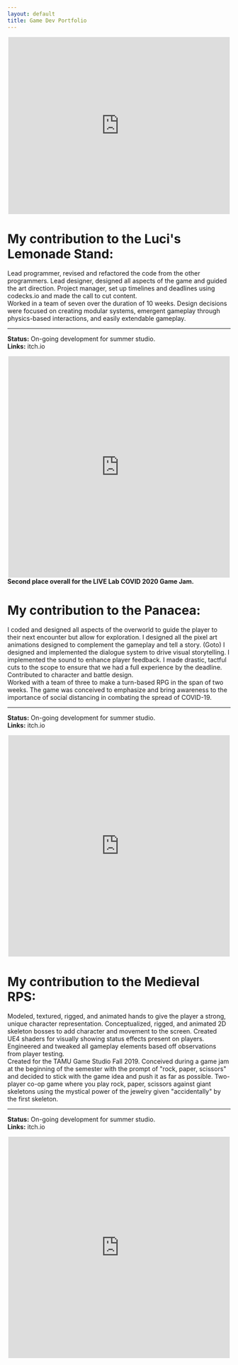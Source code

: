 ```yaml
---
layout: default
title: Game Dev Portfolio
---
```

  <div class="embed-responsive embed-responsive-21by9">
    <iframe id="media-XgL42c2crBM" class="media embed-responsive-item" src="https://www.youtube.com/embed/XgL42c2crBM?width=500=400" title="" width="500" height="400" style="    display: block;
        margin: 0 auto;  max-height: 400px; max-width: 100%; outline: none;" allow="encrypted-media; picture-in-picture" frameborder="0"></iframe>
</div>
<div class="container-fluid">
    <div class="row">
        <div class="col-lg-6 col-md-6 col-sm-12 col-12 column p-4 fade-in-element ">
            <h1> My contribution to the Luci's Lemonade Stand:</h1>
            <p>
            Lead programmer, revised and refactored the code from the other programmers.
            Lead designer, designed all aspects of the game and guided the art direction.
            Project manager, set up timelines and deadlines using codecks.io and made the call to cut content.
<br>
            Worked in a team of seven over the duration of 10 weeks.
            Design decisions were focused on creating modular systems, emergent gameplay through physics-based interactions, and easily extendable gameplay.
            <hr>
            <b>Status:</b>  On-going development for summer studio.
            <br>
            <b>Links:</b> itch.io
            </p>
        </div>
        <div class="col-lg-6 col-md-6 col-sm-12 col-12 column    embed-responsive embed-responsive-1by1">
                <iframe id="media-Y_U_a9qxtlQ" class="media embed-responsive-item" src="https://www.youtube.com/embed/Y_U_a9qxtlQ?width=500=500" title="" width="500" height="500" style="    display: block;
                margin: 0 auto; max-width: 600px; outline: none;" allow="encrypted-media; picture-in-picture" frameborder="0"></iframe>
        </div>
    </div>
    <div class="row ">            
        <div class="col-lg-6 col-md-6 col-sm-12 col-12 column   p-4 fade-in-element ">
       <b> Second place overall for the LIVE Lab COVID 2020 Game Jam. </b>
        <h1> My contribution to the Panacea:</h1>
        <p>
        I coded and designed all aspects of the overworld to guide the player to their next encounter but allow for exploration. 
        I designed all the pixel art animations designed to complement the gameplay and tell a story. (Goto)
        I designed and implemented the dialogue system to drive visual storytelling. 
        I implemented the sound to enhance player feedback. ​
        I made drastic, tactful cuts to the scope to ensure that we had a full experience by the deadline.
        Contributed to character and battle design.
<br>
        Worked with a team of three to make a turn-based RPG in the span of two weeks. 
        The game was conceived to emphasize and bring awareness to the importance of social distancing in combating the spread of COVID-19.
          <hr>
            <b>Status:</b>  On-going development for summer studio.
            <br>
            <b>Links:</b> itch.io
            </p>  
            </div>
               <div class="col-lg-6 col-md-6 col-sm-12 col-12 column    embed-responsive embed-responsive-1by1">
                <iframe id="media-948EMzf3IWo" class="media embed-responsive-item"  src="https://www.youtube.com/embed/948EMzf3IWo?width=500=500" title="" width="500" height="500" style="    display: block;
                            margin: 0 auto; max-width: 600px; outline: none;" allow="encrypted-media; picture-in-picture" frameborder="0"></iframe>
            </div>
    </div>
    <div class="row ">
        <div class="col-lg-6 col-md-6 col-sm-12 col-12 column   p-4 fade-in-element ">
 <h1> My contribution to the Medieval RPS:</h1>
         <p>
            Modeled, textured, rigged, and animated hands to give the player a strong, unique character representation. 
            Conceptualized, rigged, and animated 2D skeleton bosses to add character and movement to the screen.
            Created UE4 shaders for visually showing status effects present on players.
            Engineered and tweaked all gameplay elements based off observations from player testing.​ 
<br>
                    Created for the TAMU Game Studio Fall 2019.
            Conceived during a game jam at the beginning of the semester with the prompt of "rock, paper, scissors" and decided to stick with the game idea and push it as far as possible.
            Two-player co-op game where you play rock, paper, scissors against giant skeletons using the mystical power of the jewelry given "accidentally" by the first skeleton. 
       <hr>
            <b>Status:</b>  On-going development for summer studio.
            <br>
            <b>Links:</b> itch.io
            </p>
            </div>
             <div class="col-lg-6 col-md-6 col-sm-12 col-12 column    embed-responsive embed-responsive-1by1">
                <iframe id="media-FIla7YmwZHg" class="media embed-responsive-item"  src="https://www.youtube.com/embed/FIla7YmwZHg?width=500=500" title="" width="500" height="500" style="    display: block;
                            margin: 0 auto; max-width: 600px; outline: none;" allow="encrypted-media; picture-in-picture" frameborder="0"></iframe>
            </div>
    </div>
</div>


    ​